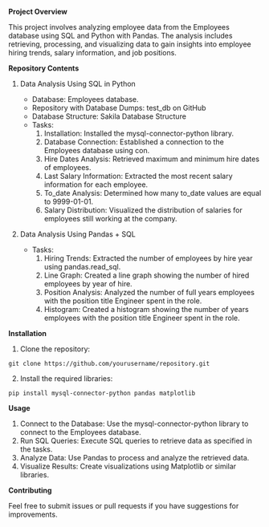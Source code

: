 **Project Overview**

This project involves analyzing employee data from the Employees database using SQL and Python with Pandas. The analysis includes retrieving, processing, and visualizing data to gain insights into employee hiring trends, salary information, and job positions.

**Repository Contents**

1. Data Analysis Using SQL in Python
   - Database: Employees database.
   - Repository with Database Dumps: test_db on GitHub
   - Database Structure: Sakila Database Structure
   - Tasks:
     1. Installation: Installed the mysql-connector-python library.
     2. Database Connection: Established a connection to the Employees database using con.
     3. Hire Dates Analysis: Retrieved maximum and minimum hire dates of employees.
     4. Last Salary Information: Extracted the most recent salary information for each employee.
     5. To_date Analysis: Determined how many to_date values are equal to 9999-01-01.
     6. Salary Distribution: Visualized the distribution of salaries for employees still working at the company.

2. Data Analysis Using Pandas + SQL
   - Tasks:
     1. Hiring Trends: Extracted the number of employees by hire year using pandas.read_sql.
     2. Line Graph: Created a line graph showing the number of hired employees by year of hire.
     3. Position Analysis: Analyzed the number of full years employees with the position title Engineer spent in the role.
     4. Histogram: Created a histogram showing the number of years employees with the position title Engineer spent in the role.

**Installation**

 1. Clone the repository:
```
git clone https://github.com/yourusername/repository.git
```
 2. Install the required libraries:
```
pip install mysql-connector-python pandas matplotlib
```

**Usage**

 1. Connect to the Database: Use the mysql-connector-python library to connect to the Employees database.
 2. Run SQL Queries: Execute SQL queries to retrieve data as specified in the tasks.
 3. Analyze Data: Use Pandas to process and analyze the retrieved data.
 4. Visualize Results: Create visualizations using Matplotlib or similar libraries.

**Contributing**

Feel free to submit issues or pull requests if you have suggestions for improvements.
